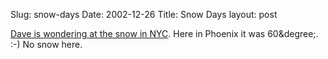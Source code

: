 Slug: snow-days
Date: 2002-12-26
Title: Snow Days
layout: post

<a href="http://scriptingnews.userland.com/backissues/2002/12/25#When:7:39:21PM">Dave is wondering at the snow in NYC</a>. Here in Phoenix it was 60&degree;. :-) No snow here.
